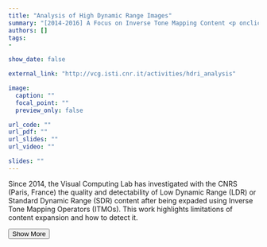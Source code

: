 ```yaml
---
title: "Analysis of High Dynamic Range Images"
summary: "[2014-2016] A Focus on Inverse Tone Mapping Content <p onclick='this.style.display=\"block\"; event.preventDefault();' style='overflow: hidden; display: -webkit-box; -webkit-line-clamp: 3; -webkit-box-orient: vertical;'>Since 2014, the Visual Computing Lab has investigated with the CNRS (Paris, France) the quality and detectability of Low Dynamic Range (LDR) or Standard Dynamic Range (SDR) content after being expaded using Inverse Tone Mapping Operators (ITMOs). This work highlights limitations of content expansion and how to detect it.</p>"
authors: []
tags: 
- 

show_date: false

external_link: "http://vcg.isti.cnr.it/activities/hdri_analysis"

image:
  caption: ""
  focal_point: ""
  preview_only: false

url_code: ""
url_pdf: ""
url_slides: ""
url_video: ""

slides: ""
---
```

<p>Since 2014, the Visual Computing Lab has investigated with the CNRS (Paris, France) the quality and detectability of Low Dynamic Range (LDR) or Standard Dynamic Range (SDR) content after being expaded using Inverse Tone Mapping Operators (ITMOs). This work highlights limitations of content expansion and how to detect it.</p>
<button onclick="console.log('a')">Show More</button>
